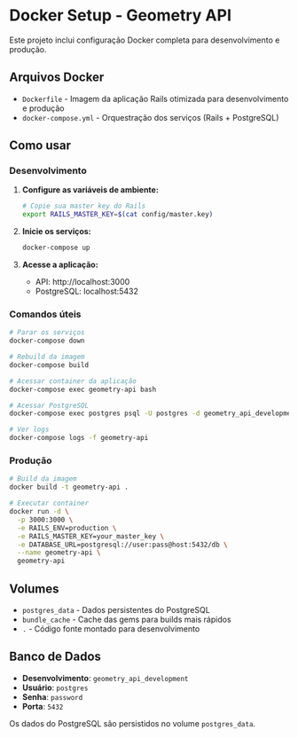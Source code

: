 # Docker Setup - Geometry API

Este projeto inclui configuração Docker completa para desenvolvimento e produção.

## Arquivos Docker

- `Dockerfile` - Imagem da aplicação Rails otimizada para desenvolvimento e produção
- `docker-compose.yml` - Orquestração dos serviços (Rails + PostgreSQL)

## Como usar

### Desenvolvimento

1. **Configure as variáveis de ambiente:**
   ```bash
   # Copie sua master key do Rails
   export RAILS_MASTER_KEY=$(cat config/master.key)
   ```

2. **Inicie os serviços:**
   ```bash
   docker-compose up
   ```

3. **Acesse a aplicação:**
   - API: http://localhost:3000
   - PostgreSQL: localhost:5432

### Comandos úteis

```bash
# Parar os serviços
docker-compose down

# Rebuild da imagem
docker-compose build

# Acessar container da aplicação
docker-compose exec geometry-api bash

# Acessar PostgreSQL
docker-compose exec postgres psql -U postgres -d geometry_api_development

# Ver logs
docker-compose logs -f geometry-api
```

### Produção

```bash
# Build da imagem
docker build -t geometry-api .

# Executar container
docker run -d \
  -p 3000:3000 \
  -e RAILS_ENV=production \
  -e RAILS_MASTER_KEY=your_master_key \
  -e DATABASE_URL=postgresql://user:pass@host:5432/db \
  --name geometry-api \
  geometry-api
```

## Volumes

- `postgres_data` - Dados persistentes do PostgreSQL
- `bundle_cache` - Cache das gems para builds mais rápidos
- `.` - Código fonte montado para desenvolvimento

## Banco de Dados

- **Desenvolvimento**: `geometry_api_development`
- **Usuário**: `postgres`
- **Senha**: `password`
- **Porta**: `5432`

Os dados do PostgreSQL são persistidos no volume `postgres_data`.
